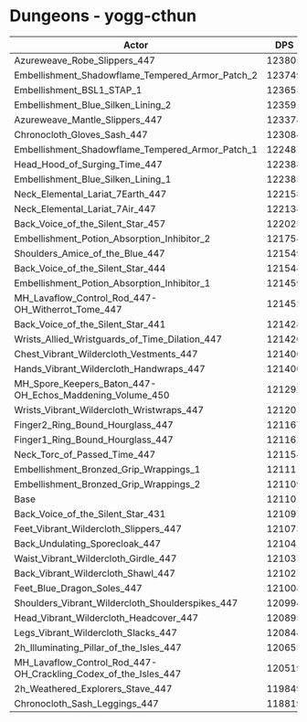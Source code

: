 # Dungeons - yogg-cthun
| Actor | DPS | Increase |
|---|:---:|:---:|
|Azureweave_Robe_Slippers_447|123805|2.23%|
|Embellishment_Shadowflame_Tempered_Armor_Patch_2|123749|2.19%|
|Embellishment_BSL1_STAP_1|123655|2.11%|
|Embellishment_Blue_Silken_Lining_2|123591|2.06%|
|Azureweave_Mantle_Slippers_447|123378|1.88%|
|Chronocloth_Gloves_Sash_447|123084|1.64%|
|Embellishment_Shadowflame_Tempered_Armor_Patch_1|122487|1.14%|
|Head_Hood_of_Surging_Time_447|122388|1.06%|
|Embellishment_Blue_Silken_Lining_1|122385|1.06%|
|Neck_Elemental_Lariat_7Earth_447|122158|0.87%|
|Neck_Elemental_Lariat_7Air_447|122134|0.85%|
|Back_Voice_of_the_Silent_Star_457|122025|0.76%|
|Embellishment_Potion_Absorption_Inhibitor_2|121754|0.54%|
|Shoulders_Amice_of_the_Blue_447|121549|0.37%|
|Back_Voice_of_the_Silent_Star_444|121544|0.37%|
|Embellishment_Potion_Absorption_Inhibitor_1|121459|0.30%|
|MH_Lavaflow_Control_Rod_447-OH_Witherrot_Tome_447|121452|0.29%|
|Back_Voice_of_the_Silent_Star_441|121428|0.27%|
|Wrists_Allied_Wristguards_of_Time_Dilation_447|121420|0.26%|
|Chest_Vibrant_Wildercloth_Vestments_447|121400|0.25%|
|Hands_Vibrant_Wildercloth_Handwraps_447|121400|0.25%|
|MH_Spore_Keepers_Baton_447-OH_Echos_Maddening_Volume_450|121292|0.16%|
|Wrists_Vibrant_Wildercloth_Wristwraps_447|121201|0.08%|
|Finger2_Ring_Bound_Hourglass_447|121167|0.05%|
|Finger1_Ring_Bound_Hourglass_447|121162|0.05%|
|Neck_Torc_of_Passed_Time_447|121154|0.04%|
|Embellishment_Bronzed_Grip_Wrappings_1|121111|0.01%|
|Embellishment_Bronzed_Grip_Wrappings_2|121109|0.01%|
|Base|121101|0.00%|
|Back_Voice_of_the_Silent_Star_431|121097|0.00%|
|Feet_Vibrant_Wildercloth_Slippers_447|121073|-0.02%|
|Back_Undulating_Sporecloak_447|121041|-0.05%|
|Waist_Vibrant_Wildercloth_Girdle_447|121037|-0.05%|
|Back_Vibrant_Wildercloth_Shawl_447|121027|-0.06%|
|Feet_Blue_Dragon_Soles_447|121008|-0.08%|
|Shoulders_Vibrant_Wildercloth_Shoulderspikes_447|120994|-0.09%|
|Head_Vibrant_Wildercloth_Headcover_447|120895|-0.17%|
|Legs_Vibrant_Wildercloth_Slacks_447|120844|-0.21%|
|2h_Illuminating_Pillar_of_the_Isles_447|120655|-0.37%|
|MH_Lavaflow_Control_Rod_447-OH_Crackling_Codex_of_the_Isles_447|120519|-0.48%|
|2h_Weathered_Explorers_Stave_447|119849|-1.03%|
|Chronocloth_Sash_Leggings_447|118819|-1.88%|
